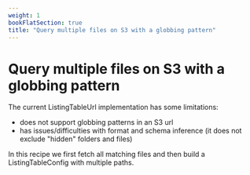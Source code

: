 ```yaml
---
weight: 1
bookFlatSection: true
title: "Query multiple files on S3 with a globbing pattern"
---
```


# Query multiple files on S3 with a globbing pattern

The current ListingTableUrl implementation has some limitations:
* does not support globbing patterns in an S3 url
* has issues/difficulties with format and schema inference (it does not exclude "hidden" folders and files)

In this recipe we first fetch all matching files and then build a ListingTableConfig with multiple paths.